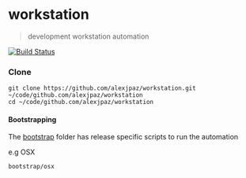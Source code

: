 # workstation
> development workstation automation

[![Build Status](https://travis-ci.org/alexjpaz/workstation.svg?branch=master)](https://travis-ci.org/alexjpaz/workstation)

### Clone

```
git clone https://github.com/alexjpaz/workstation.git ~/code/github.com/alexjpaz/workstation
cd ~/code/github.com/alexjpaz/workstation
```

#### Bootstrapping

The [bootstrap](./bootstrap) folder has release specific scripts to run the automation 

e.g OSX

```
bootstrap/osx
```

 
